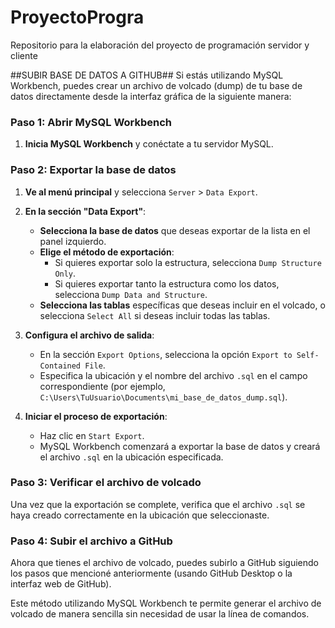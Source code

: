 # ProyectoProgra
Repositorio para la elaboración del proyecto de programación servidor y cliente

##SUBIR BASE DE DATOS A GITHUB##
Si estás utilizando MySQL Workbench, puedes crear un archivo de volcado (dump) de tu base de datos directamente desde la interfaz gráfica de la siguiente manera:

### Paso 1: Abrir MySQL Workbench

1. **Inicia MySQL Workbench** y conéctate a tu servidor MySQL.

### Paso 2: Exportar la base de datos

1. **Ve al menú principal** y selecciona `Server` > `Data Export`.

2. **En la sección "Data Export"**:
   - **Selecciona la base de datos** que deseas exportar de la lista en el panel izquierdo.
   - **Elige el método de exportación**:
     - Si quieres exportar solo la estructura, selecciona `Dump Structure Only`.
     - Si quieres exportar tanto la estructura como los datos, selecciona `Dump Data and Structure`.
   - **Selecciona las tablas** específicas que deseas incluir en el volcado, o selecciona `Select All` si deseas incluir todas las tablas.

3. **Configura el archivo de salida**:
   - En la sección `Export Options`, selecciona la opción `Export to Self-Contained File`.
   - Especifica la ubicación y el nombre del archivo `.sql` en el campo correspondiente (por ejemplo, `C:\Users\TuUsuario\Documents\mi_base_de_datos_dump.sql`).

4. **Iniciar el proceso de exportación**:
   - Haz clic en `Start Export`.
   - MySQL Workbench comenzará a exportar la base de datos y creará el archivo `.sql` en la ubicación especificada.

### Paso 3: Verificar el archivo de volcado

Una vez que la exportación se complete, verifica que el archivo `.sql` se haya creado correctamente en la ubicación que seleccionaste.

### Paso 4: Subir el archivo a GitHub

Ahora que tienes el archivo de volcado, puedes subirlo a GitHub siguiendo los pasos que mencioné anteriormente (usando GitHub Desktop o la interfaz web de GitHub).

Este método utilizando MySQL Workbench te permite generar el archivo de volcado de manera sencilla sin necesidad de usar la línea de comandos.
